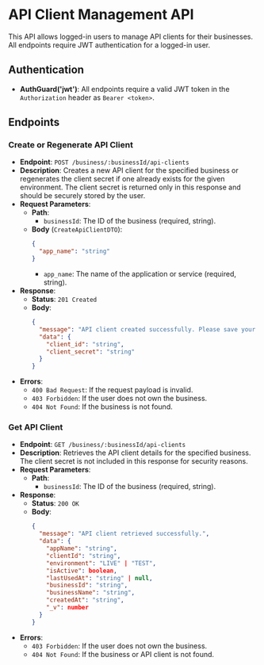 # API Client Management API
This API allows logged-in users to manage API clients for their businesses. All endpoints require JWT authentication for a logged-in user.

## Authentication
- **AuthGuard('jwt')**: All endpoints require a valid JWT token in the `Authorization` header as `Bearer <token>`.

## Endpoints

### Create or Regenerate API Client
- **Endpoint**: `POST /business/:businessId/api-clients`
- **Description**: Creates a new API client for the specified business or regenerates the client secret if one already exists for the given environment. The client secret is returned only in this response and should be securely stored by the user.
- **Request Parameters**:
  - **Path**:
    - `businessId`: The ID of the business (required, string).
  - **Body** (`CreateApiClientDTO`):
    ```json
    {
      "app_name": "string"
    }
    ```
    - `app_name`: The name of the application or service (required, string).
- **Response**:
  - **Status**: `201 Created`
  - **Body**:
    ```json
    {
      "message": "API client created successfully. Please save your secret key, it will not be shown again." | "API client secret regenerated successfully. Please save your new secret key, it will not be shown again.",
      "data": {
        "client_id": "string",
        "client_secret": "string"
      }
    }
    ```
- **Errors**:
  - `400 Bad Request`: If the request payload is invalid.
  - `403 Forbidden`: If the user does not own the business.
  - `404 Not Found`: If the business is not found.

### Get API Client
- **Endpoint**: `GET /business/:businessId/api-clients`
- **Description**: Retrieves the API client details for the specified business. The client secret is not included in this response for security reasons.
- **Request Parameters**:
  - **Path**:
    - `businessId`: The ID of the business (required, string).
- **Response**:
  - **Status**: `200 OK`
  - **Body**:
    ```json
    {
      "message": "API client retrieved successfully.",
      "data": {
        "appName": "string",
        "clientId": "string",
        "environment": "LIVE" | "TEST",
        "isActive": boolean,
        "lastUsedAt": "string" | null,
        "businessId": "string",
        "businessName": "string",
        "createdAt": "string",
        "_v": number
      }
    }
    ```
- **Errors**:
  - `403 Forbidden`: If the user does not own the business.
  - `404 Not Found`: If the business or API client is not found.